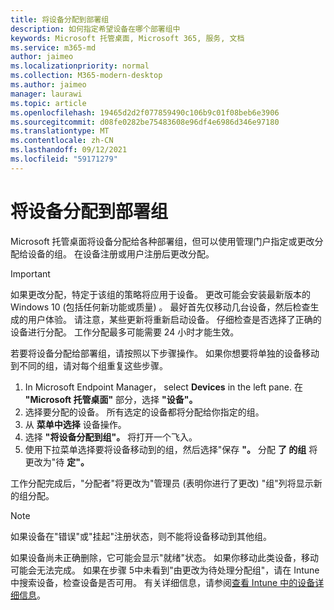 ```yaml
---
title: 将设备分配到部署组
description: 如何指定希望设备在哪个部署组中
keywords: Microsoft 托管桌面, Microsoft 365, 服务, 文档
ms.service: m365-md
author: jaimeo
ms.localizationpriority: normal
ms.collection: M365-modern-desktop
ms.author: jaimeo
manager: laurawi
ms.topic: article
ms.openlocfilehash: 19465d2d2f077859490c106b9c01f08beb6e3906
ms.sourcegitcommit: d08fe0282be75483608e96df4e6986d346e97180
ms.translationtype: MT
ms.contentlocale: zh-CN
ms.lasthandoff: 09/12/2021
ms.locfileid: "59171279"
---
```

# <a name="assign-devices-to-a-deployment-group"></a>将设备分配到部署组

Microsoft 托管桌面将设备分配给各种部署组，但可以使用管理门户指定或更改分配给设备的组。 在设备注册或用户注册后更改分配。

> [!IMPORTANT]
> 如果更改分配，特定于该组的策略将应用于设备。 更改可能会安装最新版本的 Windows 10 (包括任何新功能或质量) 。 最好首先仅移动几台设备，然后检查生成的用户体验。 请注意，某些更新将重新启动设备。 仔细检查是否选择了正确的设备进行分配。 工作分配最多可能需要 24 小时才能生效。

若要将设备分配给部署组，请按照以下步骤操作。 如果你想要将单独的设备移动到不同的组，请对每个组重复这些步骤。

1. In Microsoft Endpoint Manager， select **Devices** in the left pane. 在 **"Microsoft 托管桌面"** 部分，选择 **"设备"。**
2. 选择要分配的设备。 所有选定的设备都将分配给你指定的组。
3. 从 **菜单中选择** 设备操作。
4. 选择 **"将设备分配到组"。** 将打开一个飞入。
5. 使用下拉菜单选择要将设备移动到的组，然后选择"保存 **"。** 分配 **了 的组** 将更改为"待 **定"。**

工作分配完成后，"分配者"将更改为"管理员 (表明你进行了更改) "组"列将显示新的组分配。 

> [!NOTE]
> 如果设备在"错误"或"挂起"注册状态，则不能将设备移动到其他组。
>
>如果设备尚未正确删除，它可能会显示"就绪"状态。 如果你移动此类设备，移动可能会无法完成。 如果在步骤 5中未看到"由更改为待处理分配组"，请在 Intune 中搜索设备，检查设备是否可用。 有关详细信息，请参阅[查看 Intune 中的设备详细信息](/mem/intune/remote-actions/device-inventory)。